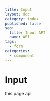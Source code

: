 ```yaml
---
title: Input
layout: doc
category: index
published: false
seo:
  title: Input API
  name: API
tags:
  - form
categories:
  - component
---
```

# Input

this page api